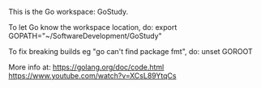 This is the Go workspace: GoStudy.

To let Go know the workspace location, do:
    export GOPATH="~/SoftwareDevelopment/GoStudy"

To fix breaking builds eg "go can't find package fmt", do:
    unset GOROOT

More info at:
    https://golang.org/doc/code.html
    https://www.youtube.com/watch?v=XCsL89YtqCs
